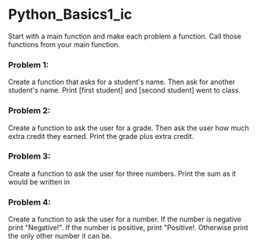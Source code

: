 # Python_Basics1_ic

Start with a main function and make each problem a function. Call those functions from your main function.

### Problem 1:
Create a function that asks for a student's name. Then ask for another student's name. Print [first student] and [second student] went to class.

### Problem 2:
Create a function to ask the user for a grade. Then ask the user how much extra credit they earned. Print the grade plus extra credit.

### Problem 3:
Create a function to ask the user for three numbers. Print the sum as it would be written in 

### Problem 4:
Create a function to ask the user for a number. If the number is negative print "Negative!". If the number is positive, print "Positive!. Otherwise print the only other number it can be.

